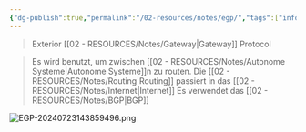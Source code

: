 ```yaml
---
{"dg-publish":true,"permalink":"/02-resources/notes/egp/","tags":["informatik/netzwerk"],"noteIcon":"","updated":"2025-09-10T16:35:15.513+02:00"}
---
```


> Exterior [[02 - RESOURCES/Notes/Gateway\|Gateway]] Protocol

>Es wird benutzt, um zwischen [[02 - RESOURCES/Notes/Autonome Systeme\|Autonome Systeme]]n zu routen.
>Die [[02 - RESOURCES/Notes/Routing\|Routing]] passiert in das [[02 - RESOURCES/Notes/Internet\|Internet]]
>Es verwendet das [[02 - RESOURCES/Notes/BGP\|BGP]]

![EGP-20240723143859496.png](/img/user/02%20-%20RESOURCES/Files/IMG/EGP-20240723143859496.png)

